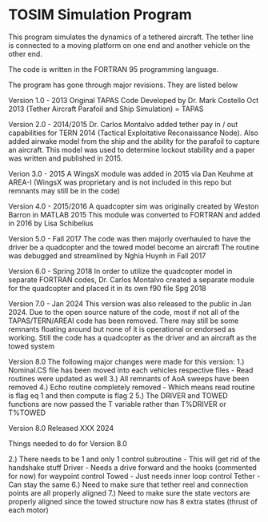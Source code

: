 # TOSIM Simulation Program                                          

This program simulates the dynamics of a tethered aircraft. The tether line is connected to a moving platform on one end and another vehicle on the other end.

The code is written in the FORTRAN 95 programming language.

The program has gone through major revisions. They are listed below

Version 1.0 - 2013
Original TAPAS Code Developed by Dr. Mark Costello Oct 2013 (Tether Aircraft Parafoil and Ship Simulation) = TAPAS

Version 2.0 - 2014/2015
Dr. Carlos Montalvo added tether pay in / out capabilities for TERN 2014 (Tactical Exploitative Reconaissance Node).
Also added airwake model from the ship and the ability for the parafoil to capture an aircraft.
This model was used to determine lockout stability and a paper was written and published in 2015.

Verion 3.0 - 2015
A WingsX module was added in 2015 via Dan Keuhme at AREA-I
(WingsX was proprietary and is not included in this repo but remnants may still be in the code) 

Version 4.0 - 2015/2016
A quadcopter sim was originally created by Weston Barron in MATLAB 2015
This module was converted to FORTRAN and added in 2016 by Lisa Schibelius 

Version 5.0 - Fall 2017
The code was then majorly overhauled to have the driver be a quadcopter and the towed model become an aircraft
The routine was debugged and streamlined by Nghia Huynh in Fall 2017

Version 6.0 - Spring 2018
In order to utilize the quadcopter model in separate FORTRAN codes,
Dr. Carlos Montalvo created a separate module for the quadcopter and 
placed it in its own f90 file Spg 2018

Version 7.0 - Jan 2024
This version was also released to the public in Jan 2024. Due to the open source nature
of the code, most if not all of the TAPAS/TERN/AREAI code has been removed.
There may still be some remnants floating around but none of it is operational or endorsed as working.
Still the code has a quadcopter as the driver and an aircraft as the towed system 

Version 8.0 
The following major changes were made for this version:
1.) Nominal.CS file has been moved into each vehicles respective files - Read routines were updated as well
3.) All remnants of AoA sweeps have been removed
4.) Echo routine completely removed - Which means read routine is flag eq 1 and then compute is flag 2
5.) The DRIVER and TOWED functions are now passed the T variable rather than T%DRIVER or T%TOWED

Version 8.0 Released XXX 2024

Things needed to do for Version 8.0

2.) There needs to be 1 and only 1 control subroutine - This will get rid of the handshake stuff
	Driver - Needs a drive forward and the hooks (commented for now) for waypoint control
	Towed - Just needs inner loop control
	Tether - Can stay the same
6.) Need to make sure that tether reel and connection points are all properly aligned
7.) Need to make sure the state vectors are properly aligned since the towed structure now has 8 extra states (thrust of each motor)


